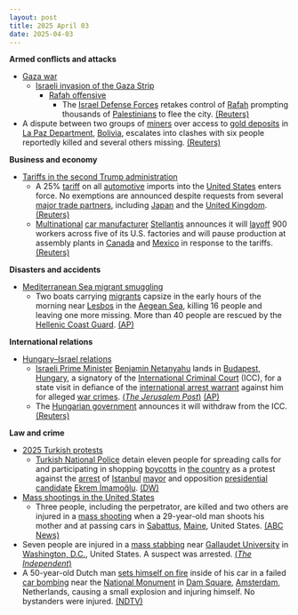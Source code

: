 ```yaml
---
layout: post
title: 2025 April 03
date: 2025-04-03
---
```



**Armed conflicts and attacks**

* [Gaza war](https://en.wikipedia.org/wiki/Gaza_war "Gaza war")
  + [Israeli invasion of the Gaza Strip](https://en.wikipedia.org/wiki/Israeli_invasion_of_the_Gaza_Strip "Israeli invasion of the Gaza Strip")
    - [Rafah offensive](https://en.wikipedia.org/wiki/Rafah_offensive "Rafah offensive")
      * The [Israel Defense Forces](https://en.wikipedia.org/wiki/Israel_Defense_Forces "Israel Defense Forces") retakes control of [Rafah](https://en.wikipedia.org/wiki/Rafah "Rafah") prompting thousands of [Palestinians](https://en.wikipedia.org/wiki/Palestinians "Palestinians") to flee the city. [(Reuters)](https://www.reuters.com/world/middle-east/hundreds-thousands-flee-israel-seizes-rafah-new-gaza-security-zone-2025-04-03/)
* A dispute between two groups of [miners](https://en.wikipedia.org/wiki/Miner "Miner") over access to [gold deposits](https://en.wikipedia.org/wiki/Gold "Gold") in [La Paz Department](https://en.wikipedia.org/wiki/La_Paz_Department_%28Bolivia%29 "La Paz Department (Bolivia)"), [Bolivia](https://en.wikipedia.org/wiki/Bolivia "Bolivia"), escalates into clashes with six people reportedly killed and several others missing. [(Reuters)](https://www.reuters.com/world/americas/bolivia-wildcat-mining-clash-sees-explosions-six-reported-dead-2025-04-03/)

**Business and economy**

* [Tariffs in the second Trump administration](https://en.wikipedia.org/wiki/Tariffs_in_the_second_Trump_administration "Tariffs in the second Trump administration")
  + A 25% [tariff](https://en.wikipedia.org/wiki/Tariff "Tariff") on all [automotive](https://en.wikipedia.org/wiki/Automotive_industry "Automotive industry") imports into the [United States](https://en.wikipedia.org/wiki/United_States "United States") enters force. No exemptions are announced despite requests from several [major trade partners](https://en.wikipedia.org/wiki/List_of_countries_by_leading_trade_partners "List of countries by leading trade partners"), including [Japan](https://en.wikipedia.org/wiki/Japan "Japan") and the [United Kingdom](https://en.wikipedia.org/wiki/United_Kingdom "United Kingdom"). [(Reuters)](https://www.reuters.com/world/us/trump-25-automobile-tariffs-due-take-effect-1201-am-et-april-3-federal-register-2025-04-02/)
  + [Multinational](https://en.wikipedia.org/wiki/Multinational_corporation "Multinational corporation") [car manufacturer](https://en.wikipedia.org/wiki/Automotive_industry "Automotive industry") [Stellantis](https://en.wikipedia.org/wiki/Stellantis "Stellantis") announces it will [layoff](https://en.wikipedia.org/wiki/Layoff "Layoff") 900 workers across five of its U.S. factories and will pause production at assembly plants in [Canada](https://en.wikipedia.org/wiki/Canada "Canada") and [Mexico](https://en.wikipedia.org/wiki/Mexico "Mexico") in response to the tariffs. [(Reuters)](https://www.reuters.com/business/autos-transportation/stellantis-says-will-temporarily-lay-off-900-us-workers-following-tariff-2025-04-03/)

**Disasters and accidents**

* [Mediterranean Sea migrant smuggling](https://en.wikipedia.org/wiki/Mediterranean_Sea_migrant_smuggling "Mediterranean Sea migrant smuggling")
  + Two boats carrying [migrants](https://en.wikipedia.org/wiki/Illegal_immigration "Illegal immigration") capsize in the early hours of the morning near [Lesbos](https://en.wikipedia.org/wiki/Lesbos "Lesbos") in the [Aegean Sea](https://en.wikipedia.org/wiki/Aegean_Sea "Aegean Sea"), killing 16 people and leaving one more missing. More than 40 people are rescued by the [Hellenic Coast Guard](https://en.wikipedia.org/wiki/Hellenic_Coast_Guard "Hellenic Coast Guard"). [(AP)](https://apnews.com/article/migration-greece-capsize-lesbos-f8b58302de27e3a819b0bad02b32b28f)

**International relations**

* [Hungary–Israel relations](https://en.wikipedia.org/wiki/Hungary%E2%80%93Israel_relations "Hungary–Israel relations")
  + [Israeli Prime Minister](https://en.wikipedia.org/wiki/Prime_Minister_of_Israel "Prime Minister of Israel") [Benjamin Netanyahu](https://en.wikipedia.org/wiki/Benjamin_Netanyahu "Benjamin Netanyahu") lands in [Budapest, Hungary](https://en.wikipedia.org/wiki/Budapest "Budapest"), a signatory of the [International Criminal Court](https://en.wikipedia.org/wiki/International_Criminal_Court "International Criminal Court") (ICC), for a state visit in defiance of the [international arrest warrant](https://en.wikipedia.org/wiki/International_Criminal_Court_arrest_warrants_for_Israeli_leaders "International Criminal Court arrest warrants for Israeli leaders") against him for alleged [war crimes](https://en.wikipedia.org/wiki/War_crime "War crime"). [(*The Jerusalem Post*)](https://www.jpost.com/breaking-news/article-848634) [(AP)](https://apnews.com/article/netanyahu-visits-hungary-despite-international-arrest-warrant-d3ce4f986adbff6c324b8ef86261731e)
  + The [Hungarian government](https://en.wikipedia.org/wiki/Government_of_Hungary "Government of Hungary") announces it will withdraw from the ICC. [(Reuters)](https://www.reuters.com/world/hungary-says-it-is-withdrawing-icc-israeli-leader-visits-2025-04-03/)

**Law and crime**

* [2025 Turkish protests](https://en.wikipedia.org/wiki/2025_Turkish_protests "2025 Turkish protests")
  + [Turkish National Police](https://en.wikipedia.org/wiki/Turkish_National_Police "Turkish National Police") detain eleven people for spreading calls for and participating in shopping [boycotts](https://en.wikipedia.org/wiki/Boycott "Boycott") in [the country](https://en.wikipedia.org/wiki/Turkey "Turkey") as a protest against the [arrest](https://en.wikipedia.org/wiki/Arrest_of_Ekrem_%C4%B0mamo%C4%9Flu "Arrest of Ekrem İmamoğlu") of [Istanbul](https://en.wikipedia.org/wiki/Istanbul "Istanbul") [mayor](https://en.wikipedia.org/wiki/Mayor_of_Istanbul "Mayor of Istanbul") and opposition [presidential candidate](https://en.wikipedia.org/wiki/Next_Turkish_presidential_election "Next Turkish presidential election") [Ekrem İmamoğlu](https://en.wikipedia.org/wiki/Ekrem_%C4%B0mamo%C4%9Flu "Ekrem İmamoğlu"). [(DW)](https://www.dw.com/en/turkey-detains-11-people-for-pro-government-business-boycott-calls/a-72124660)
* [Mass shootings in the United States](https://en.wikipedia.org/wiki/Mass_shootings_in_the_United_States "Mass shootings in the United States")
  + Three people, including the perpetrator, are killed and two others are injured in a [mass shooting](https://en.wikipedia.org/wiki/Mass_shooting "Mass shooting") when a 29-year-old man shoots his mother and at passing cars in [Sabattus](https://en.wikipedia.org/wiki/Sabattus%2C_Maine "Sabattus, Maine"), [Maine](https://en.wikipedia.org/wiki/Maine "Maine"), United States. [(ABC News)](https://www.wmtw.com/article/sabattus-maine-deadly-shooting-man-kills-mother-passerby/64378039)
* Seven people are injured in a [mass stabbing](https://en.wikipedia.org/wiki/Mass_stabbing "Mass stabbing") near [Gallaudet University](https://en.wikipedia.org/wiki/Gallaudet_University "Gallaudet University") in [Washington, D.C.](https://en.wikipedia.org/wiki/Washington%2C_D.C. "Washington, D.C."), United States. A suspect was arrested. [(*The Independent*)](https://www.independent.co.uk/news/world/americas/crime/washington-dc-stabbing-injuries-b2727099.html)
* A 50-year-old Dutch man [sets himself on fire](https://en.wikipedia.org/wiki/Self-immolation "Self-immolation") inside of his car in a failed [car bombing](https://en.wikipedia.org/wiki/Car_bomb "Car bomb") near the [National Monument](https://en.wikipedia.org/wiki/National_Monument_%28Amsterdam%29 "National Monument (Amsterdam)") in [Dam Square](https://en.wikipedia.org/wiki/Dam_Square "Dam Square"), [Amsterdam](https://en.wikipedia.org/wiki/Amsterdam "Amsterdam"), Netherlands, causing a small explosion and injuring himself. No bystanders were injured. [(NDTV)](https://www.ndtv.com/world-news/video-moment-car-exploded-in-iconic-amsterdam-square-8079954)
